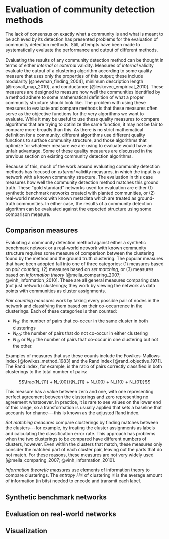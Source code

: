 # Evaluation of community detection methods

The lack of consensus on exactly what a community is and what is meant to be achieved by its detection has presented problems for the evaluation of community detection methods. Still, attempts have been made to systematically evaluate the performance and output of different methods.

Evaluating the results of any community detection method can be thought in terms of either *internal* or *external* validity. Measures of *internal* validity evaluate the output of a clustering algorithm according to some quality measure that uses only the properties of this output; these include modularity [@newman_finding_2004], minimum description length [@rosvall_map_2010], and conductance [@leskovec_empirical_2010]. These measures are designed to measure how well the communities identified by a method adhere to some mathematical definition of what a proper community structure should look like. The problem with using these measures to evaluate and compare methods is that these measures often serve as the objective functions for the very algorithms we want to evaluate. While it may be useful to use these quality measures to compare algorithms that are trying to optimize the same function, it may not be fair to compare more broadly than this. As there is no strict mathematical definition for a community, different algorithms use different quality functions to surface community structure, and those algorithms that optimize for whatever measure we are using to evaluate would have an unfair advantage. Some of these quality measures are discussed in the previous section on existing community detection algorithms.

Because of this, much of the work around evaluating community detection methods has focused on *external* validity measures, in which the input is a network with a known community structure. The evaluation in this case measures how well the community detection method matches this ground truth. These "gold standard" networks used for evaluation are either (1) synthetic benchmark networks created with planted communities, or (2) real-world networks with known metadata which are treated as ground-truth communities. In either case, the results of a community detection algorithm can be evaluated against the expected structure using some comparison measure.

## Comparison measures

Evaluating a community detection method against either a synthetic benchmark network or a real-world network with known community structure requires some measure of comparison between the clustering found by the method and the ground truth clustering. The popular measures that have been adopted fall into one of three categories: (1) measures based on *pair counting*, (2) measures based on *set matching*, or (3) measures based on *information theory* [@meila_comparing_2007; @vinh_information_2010]. These are all general measures comparing data (not just network) clusterings; they work by viewing the network as data points with communities as cluster assignments. 

*Pair counting measures* work by taking every possible pair of nodes in the network and classifying them based on their co-occurrence in the clusterings. Each of these categories is then counted:

+ $N_{11}$: the number of pairs that co-occur in the same cluster in both clusterings
+ $N_{00}$: the number of pairs that do not co-occur in either clustering
+ $N_{10}$ or $N_{01}$: the number of pairs that co-occur in one clustering but not the other.

Examples of measures that use these counts include the Fowlkes-Mallows index [@fowlkes_method_1983] and the Rand index [@rand_objective_1971]. The Rand index, for example, is the ratio of pairs correctly classified in both clusterings to the total number of pairs:

$$\frac{N_{11} + N_{00}}{N_{11} + N_{00} + N_{10} + N_{01}}$$

This measure has a value between zero and one, with one representing perfect agreement between the clusterings and zero representing no agreement whatsoever. In practice, it is rare to see values on the lower end of this range, so a transformation is usually applied that sets a baseline that accounts for chance---this is known as the adjusted Rand index.

*Set matching measures* compare clusterings by finding matches between the clusters---for example, by treating the cluster assignments as labels and calculating the classification error rate. This approach has problems when the two clusterings to be compared have different numbers of clusters, however. Even within the clusters that match, these measures only consider the matched part of each cluster pair, leaving out the parts that do not match. For these reasons, these measures are not very widely used [@meila_comparing_2007; @vinh_information_2010].

*Information theoretic measures* use elements of information theory to compare clusterings. The *entropy* $H\mathcal{C}$ of clustering $\mathcal{C}$ is the average amount of information (in bits) needed to encode and transmit each label.

## Synthetic benchmark networks

## Evaluation on real-world networks

## Visualization
